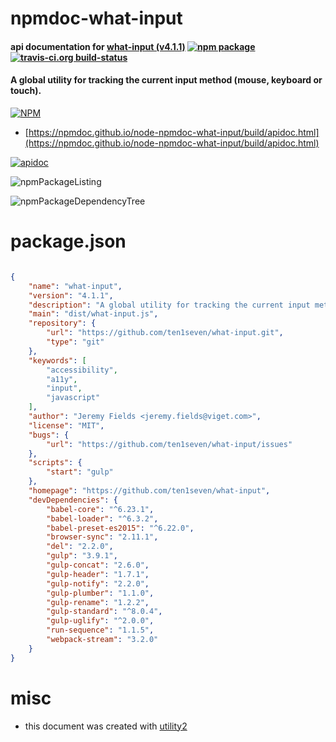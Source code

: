 # npmdoc-what-input

#### api documentation for  [what-input (v4.1.1)](https://github.com/ten1seven/what-input)  [![npm package](https://img.shields.io/npm/v/npmdoc-what-input.svg?style=flat-square)](https://www.npmjs.org/package/npmdoc-what-input) [![travis-ci.org build-status](https://api.travis-ci.org/npmdoc/node-npmdoc-what-input.svg)](https://travis-ci.org/npmdoc/node-npmdoc-what-input)

#### A global utility for tracking the current input method (mouse, keyboard or touch).

[![NPM](https://nodei.co/npm/what-input.png?downloads=true&downloadRank=true&stars=true)](https://www.npmjs.com/package/what-input)

- [https://npmdoc.github.io/node-npmdoc-what-input/build/apidoc.html](https://npmdoc.github.io/node-npmdoc-what-input/build/apidoc.html)

[![apidoc](https://npmdoc.github.io/node-npmdoc-what-input/build/screenCapture.buildCi.browser.%252Ftmp%252Fbuild%252Fapidoc.html.png)](https://npmdoc.github.io/node-npmdoc-what-input/build/apidoc.html)

![npmPackageListing](https://npmdoc.github.io/node-npmdoc-what-input/build/screenCapture.npmPackageListing.svg)

![npmPackageDependencyTree](https://npmdoc.github.io/node-npmdoc-what-input/build/screenCapture.npmPackageDependencyTree.svg)



# package.json

```json

{
    "name": "what-input",
    "version": "4.1.1",
    "description": "A global utility for tracking the current input method (mouse, keyboard or touch).",
    "main": "dist/what-input.js",
    "repository": {
        "url": "https://github.com/ten1seven/what-input.git",
        "type": "git"
    },
    "keywords": [
        "accessibility",
        "a11y",
        "input",
        "javascript"
    ],
    "author": "Jeremy Fields <jeremy.fields@viget.com>",
    "license": "MIT",
    "bugs": {
        "url": "https://github.com/ten1seven/what-input/issues"
    },
    "scripts": {
        "start": "gulp"
    },
    "homepage": "https://github.com/ten1seven/what-input",
    "devDependencies": {
        "babel-core": "^6.23.1",
        "babel-loader": "^6.3.2",
        "babel-preset-es2015": "^6.22.0",
        "browser-sync": "2.11.1",
        "del": "2.2.0",
        "gulp": "3.9.1",
        "gulp-concat": "2.6.0",
        "gulp-header": "1.7.1",
        "gulp-notify": "2.2.0",
        "gulp-plumber": "1.1.0",
        "gulp-rename": "1.2.2",
        "gulp-standard": "^8.0.4",
        "gulp-uglify": "^2.0.0",
        "run-sequence": "1.1.5",
        "webpack-stream": "3.2.0"
    }
}
```



# misc
- this document was created with [utility2](https://github.com/kaizhu256/node-utility2)
